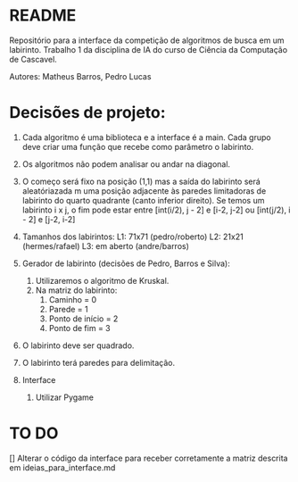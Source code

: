 # README

Repositório para a interface da competição de algoritmos de busca em um labirinto. Trabalho 1 da disciplina de IA do curso de Ciência da Computação de Cascavel.

Autores: Matheus Barros, Pedro Lucas

# Decisões de projeto:

1. Cada algoritmo é uma biblioteca e a interface é a main. Cada grupo deve criar uma função que recebe como parâmetro o labirinto. 
2. Os algoritmos não podem analisar ou andar na diagonal.
3. O começo será fixo na posição (1,1) mas a saída do labirinto será aleatóriazada m uma posição adjacente às paredes limitadoras de labirinto do quarto quadrante (canto inferior direito). Se temos um labirinto i x j, o fim pode estar entre [int(i/2), j - 2] e [i-2, j-2] ou [int(j/2), i - 2] e [j-2, i-2]

4. Tamanhos dos labirintos: 
    L1: 71x71 (pedro/roberto)
    L2: 21x21 (hermes/rafael)
    L3: em aberto (andre/barros)
5. Gerador de labirinto (decisões de Pedro, Barros e Silva):
    1. Utilizaremos o algoritmo de Kruskal.
    2. Na matriz do labirinto: 
        1. Caminho = 0
        2. Parede = 1
        3. Ponto de início = 2
        4. Ponto de fim = 3
6. O labirinto deve ser quadrado.
7. O labirinto terá paredes para delimitação.
8. Interface
    1. Utilizar Pygame

# TO DO

[] Alterar o código da interface para receber corretamente a matriz descrita em ideias_para_interface.md

